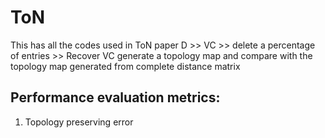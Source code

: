 # ToN

This has all the codes used in ToN paper
D >> VC >> delete a percentage of entries >> Recover VC 
generate a topology map and compare with the topology map generated from complete distance matrix

## Performance evaluation metrics:
1. Topology preserving error
